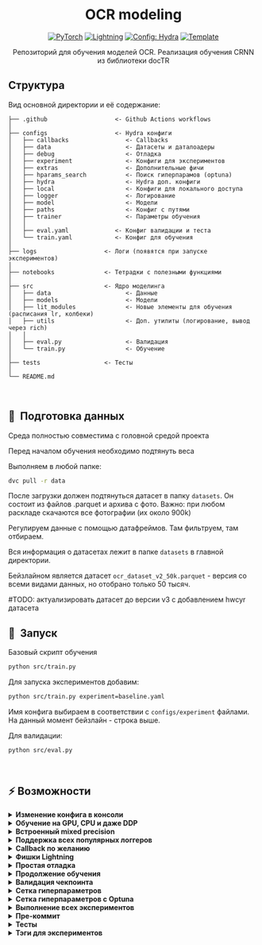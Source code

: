 <div align="center">

# OCR modeling


<a href="https://pytorch.org/get-started/locally/"><img alt="PyTorch" src="https://img.shields.io/badge/PyTorch-ee4c2c?logo=pytorch&logoColor=white"></a>
<a href="https://pytorchlightning.ai/"><img alt="Lightning" src="https://img.shields.io/badge/-Lightning-792ee5?logo=pytorchlightning&logoColor=white"></a>
<a href="https://hydra.cc/"><img alt="Config: Hydra" src="https://img.shields.io/badge/Config-Hydra-89b8cd"></a>
<a href="https://github.com/ashleve/lightning-hydra-template"><img alt="Template" src="https://img.shields.io/badge/-Lightning--Hydra--Template-017F2F?style=flat&logo=github&labelColor=gray"></a><br>

Репозиторий для обучения моделей OCR. 
Реализация обучения CRNN из библиотеки docTR

</div>

## Структура

Вид основной директории и её содержание:


```
├── .github                   <- Github Actions workflows
│
├── configs                   <- Hydra конфиги
│   ├── callbacks                <- Callbacks
│   ├── data                     <- Датасеты и даталоадеры
│   ├── debug                    <- Отладка
│   ├── experiment               <- Конфиги для экспериментов
│   ├── extras                   <- Дополнительные фичи
│   ├── hparams_search           <- Поиск гиперпарамов (optuna)
│   ├── hydra                    <- Hydra доп. конфиги
│   ├── local                    <- Конфиги для локального доступа
│   ├── logger                   <- Логирование
│   ├── model                    <- Модели
│   ├── paths                    <- Конфиг с путями
│   ├── trainer                  <- Параметры обучения
│   │
│   ├── eval.yaml             <- Конфиг валидации и теста
│   └── train.yaml            <- Конфиг для обучения
│
├── logs                   <- Логи (появятся при запуске экспериментов)
│
├── notebooks              <- Тетрадки с полезными функциями
│
├── src                    <- Ядро моделинга
│   ├── data                     <- Данные
│   ├── models                   <- Модели
│   ├── lit_modules              <- Новые элементы для обучения (расписания lr, колбеки)
│   ├── utils                    <- Доп. утилиты (логирование, вывод через rich)
│   │
│   ├── eval.py                  <- Валидация
│   └── train.py                 <- Обучение
│
├── tests                  <- Тесты
│
└── README.md
```

<br>

## 🚀  Подготовка данных

Среда полностью совместима с головной средой проекта

Перед началом обучения необходимо подтянуть веса

Выполняем в любой папке:

```bash
dvc pull -r data
```

После загрузки должен подтянуться датасет в папку `datasets`.
Он состоит из файлов .parquet и архива с фото. 
Важно: при любом раскладе скачаются все фотографии (их около 900k)

Регулируем данные с помощью датафреймов. Там фильтруем, там отбираем.

Вся информация о датасетах лежит в папке `datasets` в главной директории.

Бейзлайном является датасет `ocr_dataset_v2_50k.parquet` - версия со всеми видами данных, но отобрано только 50 тысяч.

#TODO: актуализировать датасет до версии v3 с добавлением hwcyr датасета

## 🚀  Запуск

Базовый скрипт обучения

```bash
python src/train.py
```

Для запуска экспериментов добавим:

```bash
python src/train.py experiment=baseline.yaml
```

Имя конфига выбираем в соответствии с `configs/experiment` файлами. На данный момент бейзлайн - строка выше.

Для валидации:

```bash
python src/eval.py
```

<br>


## ⚡ Возможности

<details>
<summary><b>Изменение конфига в консоли</b></summary>

```bash
python train.py trainer.max_epochs=20 model.optimizer.lr=1e-4
```

> **Заметка**: Также можно добавлять параметры через `+`.

```bash
python train.py +model.new_param="owo"
```

</details>

<details>
<summary><b>Обучение на GPU, CPU и даже DDP</b></summary>

```bash
python train.py trainer=cpu

python train.py trainer=gpu

python train.py +trainer.tpu_cores=8

python train.py trainer=mps
```

> **Важно**: Замечены проблемы с DistributedDataParallel запуском, для запуска может потребоваться фикс.

</details>

<details>
<summary><b>Встроенный mixed precision</b></summary>

```bash
python train.py trainer=gpu +trainer.precision=16
```

</details>

<details>
<summary><b>Поддержка всех популярных логгеров</b></summary>

В конфиге пишем

```yaml
wandb:
  project: "your_project_name"
  entity: "your_wandb_team_name"
```

```bash
python train.py logger=wandb
```

> **Заметка**: Немного информации о трекинге от авторов Lightning [here](#experiment-tracking).

> **Заметка**: Для wandb - [setup account](https://www.wandb.com/).

> **Заметка**: [Здесь](https://wandb.ai/hobglob/template-dashboard/) пример логирования через wandb


</details>

<details>
<summary><b>Callback по желанию</b></summary>

```bash
python train.py callbacks=default
```

> **Заметка**: Подробнее о настройке сохранения, ранней остановки и др [здесь](https://pytorch-lightning.readthedocs.io/en/latest/extensions/callbacks.html#built-in-callbacks).

> **Заметка**: Коллбеки находятся по пути [configs/callbacks/](configs/callbacks/).

</details>

<details>
<summary><b>Фишки Lightning</b></summary>

```yaml
python train.py +trainer.gradient_clip_val=0.5

python train.py +trainer.val_check_interval=0.25

python train.py +trainer.accumulate_grad_batches=10

python train.py +trainer.max_time="00:12:00:00"
```

> **Заметка**: Немного о полезных фишках: [40+ useful trainer flags](https://pytorch-lightning.readthedocs.io/en/latest/common/trainer.html#trainer-flags).

</details>

<details>
<summary><b>Простая отладка</b></summary>

```bash
python train.py debug=default

python train.py debug=fdr

python train.py debug=profiler

python train.py debug=overfit

python train.py +trainer.detect_anomaly=true

# Ограничить данные в процентном соотношении (может быть полезно для отладки)
python train.py +trainer.limit_train_batches=0.2 \
+trainer.limit_val_batches=0.2 +trainer.limit_test_batches=0.2
```

> **Заметка**: В [configs/debug/](configs/debug/) лежат настройки отладки

</details>

<details>
<summary><b>Продолжение обучения</b></summary>

```yaml
python train.py ckpt_path="/path/to/ckpt/name.ckpt"
```

> **Заметка**: Принимается путь или url.

> **Заметка**: Логирование начинается заново

</details>

<details>
<summary><b>Валидация чекпоинта</b></summary>

```yaml
python eval.py ckpt_path="/path/to/ckpt/name.ckpt"
```

</details>

<details>
<summary><b>Сетка гиперпараметров</b></summary>

```bash
# this will run 6 experiments one after the other,
# each with different combination of batch_size and learning rate
python train.py -m data.batch_size=32,64,128 model.lr=0.001,0.0005
```

> **Note**: Hydra обрабатывает конфиги "лениво", поэтому при запуске новой работы лучше до этого конфиги не трогать

</details>

<details>
<summary><b>Сетка гиперпараметров с Optuna</b></summary>

```bash
python train.py -m hparams_search=mnist_optuna experiment=example
```

> **Заметка**: [Optuna Sweeper](https://hydra.cc/docs/next/plugins/optuna_sweeper) запускается через [свой конфиг](configs/hparams_search/mnist_optuna.yaml).

> **Важно**: При ошибке одной работы последующие тоже завершаются

> **Заметка**: Пока что не используем Optuna

</details>

<details>
<summary><b>Выполнение всех экспериментов</b></summary>

```bash
python train.py -m 'experiment=glob(*)'
```

> **Заметка**:  [Здесь](https://hydra.cc/docs/next/tutorials/basic/running_your_app/multi-run) немного о фишках Hydra. Источник команды: [configs/experiment/](configs/experiment/).

</details>

<details>
<summary><b>Пре-коммит</b></summary>

```bash
pre-commit run -a
```

> **Заметка**: Использовать при работе с непосредственно репозиторием для линтеров и форматинга. Подробнее почитать 
про форматинг кода можно [здесь](#best-practices).

Обновление `.pre-commit-config.yaml`:

```bash
pre-commit autoupdate
```

</details>

<details>
<summary><b>Тесты</b></summary>

```bash
pytest

pytest tests/test_train.py

pytest -k "not slow"
```

</details>

<details>
<summary><b>Тэги для экспериментов</b></summary>

Для обозначения запусков:

```bash
python train.py tags=["mnist","experiment_X"]
```

> **Заметка**: Для форматирования: `python train.py tags=\["mnist","experiment_X"\]`.

Если нет тегов:

```bash
>>> python train.py tags=[]
[2022-07-11 15:40:09,358][src.utils.utils][INFO] - Enforcing tags! <cfg.extras.enforce_tags=True>
[2022-07-11 15:40:09,359][src.utils.rich_utils][WARNING] - No tags provided in config. Prompting user to input tags...
Enter a list of comma separated tags (dev):
```

Теги обязательны для мультирана

```bash
>>> python train.py -m +x=1,2,3 tags=[]
ValueError: Specify tags before launching a multirun!
```

</details>

<br>

